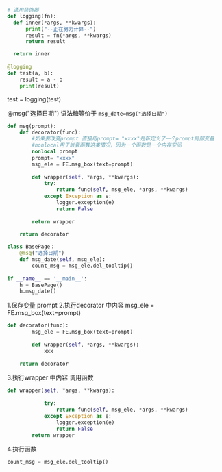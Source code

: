 ```python
# 通用装饰器
def logging(fn):
  def inner(*args, **kwargs):
      print("--正在努力计算--")
      result = fn(*args, **kwargs)
      return result

  return inner
     
@logging
def test(a, b):
    result = a - b
    print(result)
```
test = logging(test)

@msg("选择日期")  语法糖等价于 `msg_date=msg("选择日期")`
```python
def msg(prompt):  
    def decorator(func):  
	    #如果要改变prompt 直接用prompt= "xxxx"是新定义了一个prompt局部变量
	    #nonlocal用于嵌套函数这类情况，因为一个函数是一个内存空间
	    nonlocal prompt
	    prompt= "xxxx"
        msg_ele = FE.msg_box(text=prompt)  
  
        def wrapper(self, *args, **kwargs):  
            try:  
                return func(self, msg_ele, *args, **kwargs)  
            except Exception as e:  
                logger.exception(e)  
                return False  
  
        return wrapper  
  
    return decorator
```

```python
class BasePage：
	@msg("选择日期")  
	def msg_date(self, msg_ele):  
	    count_msg = msg_ele.del_tooltip() 
	    
if __name__ == '__main__':
	h = BasePage()  
	h.msg_date()
```


1.保存变量 prompt
2.执行decorator 中内容 msg_ele = FE.msg_box(text=prompt) 
```python
def decorator(func):  
        msg_ele = FE.msg_box(text=prompt)  
  
        def wrapper(self, *args, **kwargs):  
			xxx
	  
    return decorator
```
3.执行wrapper 中内容  调用函数

```python
def wrapper(self, *args, **kwargs): 
			
            try:  
                return func(self, msg_ele, *args, **kwargs)  
            except Exception as e:  
                logger.exception(e)  
                return False  
        return wrapper  
```
4.执行函数

```python
count_msg = msg_ele.del_tooltip() 
```
